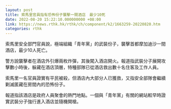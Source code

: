 ```yaml
---
layout: post
title: 索馬里官員指有恐怖份子襲擊一間酒店　最少10死
date: 2022-08-20 15:22:10.000000000 +08:00
link: https://news.rthk.hk/rthk/ch/component/k2/1663259-20220820.htm
categories: rthk
---
```


索馬里安全部門官員說，極端組織「青年黨」的武裝份子，襲擊首都摩加迪沙一間酒店，最少10人死亡。

警方說襲擊者在酒店外引爆兩枚炸彈，其後闖入酒店開火。報道指武裝分子展開攻擊數小時後，躲藏在酒店頂層，特種部隊已從酒店救出數十名住客及工作人員。

索馬里一名官員證實有平民被殺，但酒店內大部分人已獲救，又指安全部隊會繼續剿滅匿藏在房間內的恐怖份子。

報道指該酒店是政府人員聚會的熱門地點。一個與「青年黨」有關的網站較早時證實武裝分子強行進入酒店並隨機開槍。
